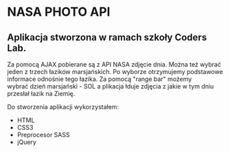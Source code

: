 # NASA PHOTO API

## Aplikacja stworzona w ramach szkoły Coders Lab. 

Za pomocą AJAX pobierane są z API NASA zdjęcie dnia. Można też wybrać jeden z trzech łazików marsjańskich. Po wyborze otrzymujemy podstawowe informace odnośnie tego łazika. Za pomocą "range bar" możemy wybrać dzień marsjański - SOL a plikacja łduje zdjęcia z jakie w tym dniu przesłał łazik na Ziemię. 

Do stworzenia aplikacji wykorzystałem:
* HTML
* CSS3
* Preprocesor SASS
* jQuery
